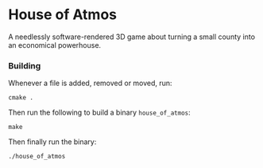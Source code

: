 # House of Atmos
A needlessly software-rendered 3D game about turning a small county into an economical powerhouse.

### Building
Whenever a file is added, removed or moved, run: 
```
cmake .
```

Then run the following to build a binary `house_of_atmos`:
```
make
```

Then finally run the binary:
```
./house_of_atmos
```
